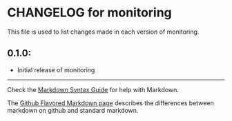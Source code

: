 # CHANGELOG for monitoring

This file is used to list changes made in each version of monitoring.

## 0.1.0:

* Initial release of monitoring

- - -
Check the [Markdown Syntax Guide](http://daringfireball.net/projects/markdown/syntax) for help with Markdown.

The [Github Flavored Markdown page](http://github.github.com/github-flavored-markdown/) describes the differences between markdown on github and standard markdown.
